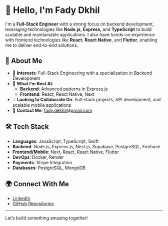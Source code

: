 # 👋 Hello, I'm Fady Dkhil  

I'm a **Full-Stack Engineer** with a strong focus on backend development, leveraging technologies like **Node.js**, **Express**, and **TypeScript** to build scalable and maintainable applications. I also have hands-on experience with frontend technologies like **React**, **React Native**, and **Flutter**, enabling me to deliver end-to-end solutions.  

## 🌟 About Me  
- 🚀 **Interests**: Full-Stack Engineering with a specialization in Backend Development  
- 🌱 **What I’m Best At**:  
  - **Backend**: Advanced patterns in Express.js  
  - **Frontend**: React, React Native, Next
- 💡 **Looking to Collaborate On**: Full-stack projects, API development, and scalable mobile applications  
- 📧 **Contact Me**: [fady.dekhil@gmail.com](mailto:fady.dekhil@gmail.com)  

## 🛠️ Tech Stack  
- **Languages**: JavaScript, TypeScript, Swift  
- **Backend**: Node.js, Express.js, Nest.js, Supabase, PostgreSQL, Firebase  
- **Frontend/Mobile**: Next, React, React Native, Flutter  
- **DevOps**: Docker, Render  
- **Payments**: Stripe Integration
- **Databases**: PostgreSQL, MongoDB

## 🌍 Connect With Me  
- [LinkedIn](https://www.linkedin.com/in/fady-dkhil-841880216/)  
- [GitHub Repositories](https://github.com/FadyDkhil)  

---

Let’s build something amazing together!  
